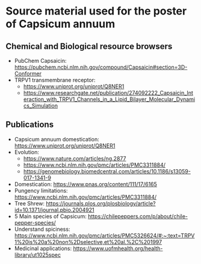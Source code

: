 # Source material used for the poster of Capsicum annuum

## Chemical and Biological resource browsers
* PubChem Capsaicin: https://pubchem.ncbi.nlm.nih.gov/compound/Capsaicin#section=3D-Conformer
* TRPV1 transmembrane receptor: 
  * https://www.uniprot.org/uniprot/Q8NER1
  * https://www.researchgate.net/publication/274092222_Capsaicin_Interaction_with_TRPV1_Channels_in_a_Lipid_Bilayer_Molecular_Dynamics_Simulation  

## Publications
* Capsicum annuum domestication: https://www.uniprot.org/uniprot/Q8NER1
* Evolution: 
  *  https://www.nature.com/articles/ng.2877
  *  https://www.ncbi.nlm.nih.gov/pmc/articles/PMC3311884/
  *  https://genomebiology.biomedcentral.com/articles/10.1186/s13059-017-1341-9
* Domestication: https://www.pnas.org/content/111/17/6165
* Pungency limitations: https://www.ncbi.nlm.nih.gov/pmc/articles/PMC3311884/
* Tree Shrew: https://journals.plos.org/plosbiology/article?id=10.1371/journal.pbio.2004921
* 5 Main species of Capsicum: https://chilepeppers.com/p/about/chile-pepper-species/
* Understand spiciness: https://www.ncbi.nlm.nih.gov/pmc/articles/PMC5326624/#:~:text=TRPV1%20is%20a%20non%2Dselective,et%20al.%2C%201997
* Medicinal applications: https://www.uofmhealth.org/health-library/ut1025spec
